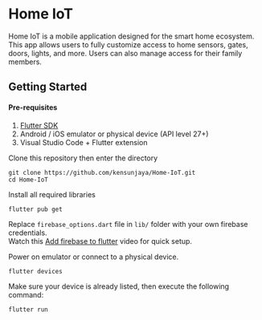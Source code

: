 # Home IoT

Home IoT is a mobile application designed for the smart home ecosystem. This app allows users to fully customize access to home sensors, gates, doors, lights, and more. Users can also manage access for their family members.

## Getting Started

#### Pre-requisites
1. <a href="https://docs.flutter.dev/get-started/install">Flutter SDK</a>
2. Android / iOS emulator or physical device (API level 27+)
3. Visual Studio Code + Flutter extension

Clone this repository then enter the directory
```
git clone https://github.com/kensunjaya/Home-IoT.git
cd Home-IoT
```


Install all required libraries
```
flutter pub get
```

Replace `firebase_options.dart` file in `lib/` folder with your own firebase credentials. </br>
Watch this [Add firebase to flutter](https://www.youtube.com/watch?v=FkFvQ0SaT1I) video for quick setup.


Power on emulator or connect to a physical device.
```
flutter devices
```



Make sure your device is already listed, then execute the following command:
```
flutter run
```


